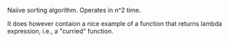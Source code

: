 Naiive sorting algorithm. Operates in n^2 time. 

It does however contaion a nice example of a function that returns lambda expression, i.e., a "curried" function.

